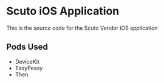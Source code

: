 # Scuto iOS Application
This is the source code for the Scuto Vendor iOS application

## Pods Used
- DeviceKit
- EasyPeasy
- Then
